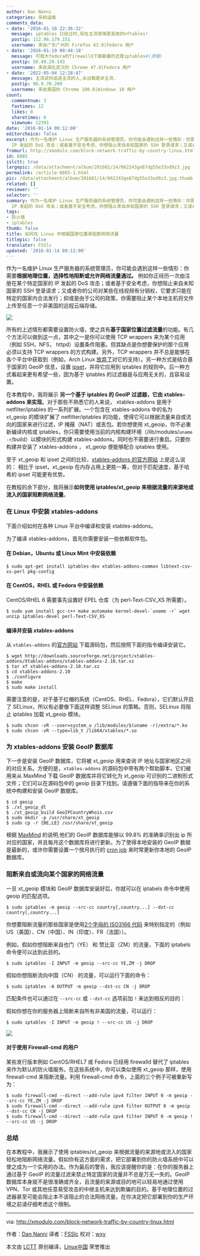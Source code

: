 ```yaml
---
author: Dan Nanni
categories: 系统运维
comments_data:
- date: '2016-01-18 22:36:32'
  message: iptables 已经过时,现在主流使用更高效的nftables!
  postip: 112.96.179.151
  username: 来自广东广州的 Firefox 43.0|Fedora 用户
- date: '2016-01-19 00:44:18'
  message: 可我大fedora的firewalld下面躺着的还是iptables#(滑稽)
  postip: 58.49.29.143
  username: 来自湖北武汉的 Chrome 47.0|Fedora 用户
- date: '2022-05-04 12:28:47'
  message: 主流说你追逐主流的人,永远都是非主流.
  postip: 96.9.70.200
  username: 来自美国的 Chrome 100.0|Windows 10 用户
count:
  commentnum: 3
  favtimes: 12
  likes: 0
  sharetimes: 0
  viewnum: 12391
date: '2016-01-14 09:12:00'
editorchoice: false
excerpt: 作为一名维护 Linux 生产服务器的系统管理员，你可能会遇到这样一些情形：你需要根据地理位置，选择性地阻断或允许网络流量通过。 例如你正经历一次由注册在某个特定国家的
  IP 发起的 DoS 攻击；或者基于安全考虑，你想阻止来自未知国家的 SSH 登录请求；又或者你的公司对某些在线视频有分销权，它要求只能在特定的国家内合法发行；抑或是由于公司的政策，你需要阻止某个本地主机将文件上传至任意一个非美国的远程云端存储。  所有的上述情形都需要设置防火墙，使之具有基于国家位置过滤流量的功能。有几个方法可以做到这一点，其中之一是
fromurl: http://xmodulo.com/block-network-traffic-by-country-linux.html
id: 6885
islctt: true
largepic: /data/attachment/album/201601/14/062243ge87dg55e33od9z3.jpg
permalink: /article-6885-1.html
pic: /data/attachment/album/201601/14/062243ge87dg55e33od9z3.jpg.thumb.jpg
related: []
reviewer: ''
selector: ''
summary: 作为一名维护 Linux 生产服务器的系统管理员，你可能会遇到这样一些情形：你需要根据地理位置，选择性地阻断或允许网络流量通过。 例如你正经历一次由注册在某个特定国家的
  IP 发起的 DoS 攻击；或者基于安全考虑，你想阻止来自未知国家的 SSH 登录请求；又或者你的公司对某些在线视频有分销权，它要求只能在特定的国家内合法发行；抑或是由于公司的政策，你需要阻止某个本地主机将文件上传至任意一个非美国的远程云端存储。  所有的上述情形都需要设置防火墙，使之具有基于国家位置过滤流量的功能。有几个方法可以做到这一点，其中之一是
tags:
- 防火墙
- iptables
thumb: false
title: 如何在 Linux 中根据国家位置来阻断网络流量
titlepic: false
translator: FSSlc
updated: '2016-01-14 09:12:00'
---
```


作为一名维护 Linux 生产服务器的系统管理员，你可能会遇到这样一些情形：你需要**根据地理位置，选择性地阻断或允许网络流量通过。** 例如你正经历一次由注册在某个特定国家的 IP 发起的 DoS 攻击；或者基于安全考虑，你想阻止来自未知国家的 SSH 登录请求；又或者你的公司对某些在线视频有分销权，它要求只能在特定的国家内合法发行；抑或是由于公司的政策，你需要阻止某个本地主机将文件上传至任意一个非美国的远程云端存储。


![](/data/attachment/album/201601/14/062243ge87dg55e33od9z3.jpg)


所有的上述情形都需要设置防火墙，使之具有**基于国家位置过滤流量**的功能。有几个方法可以做到这一点，其中之一是你可以使用 TCP wrappers 来为某个应用（例如 SSH，NFS， httpd）设置条件阻塞。但其缺点是你想要保护的那个应用必须以支持 TCP wrappers 的方式构建。另外，TCP wrappers 并不总是能够在各个平台中获取到（例如，Arch Linux [放弃了](http://xmodulo.com/block-unwanted-ip-addresses-linux.html)对它的支持）。另一种方式是结合基于国家的 GeoIP 信息，设置 [ipset](http://xtables-addons.sourceforge.net/geoip.php)，并将它应用到 iptables 的规则中。后一种方式看起来更有希望一些，因为基于 iptables 的过滤器是与应用无关的，且容易设置。


在本教程中，我将展示 **另一个基于 iptables 的 GeoIP 过滤器，它由 xtables-addons 来实现**。对于那些不熟悉它的人来说， xtables-addons 是用于 netfilter/iptables 的一系列扩展。一个包含在 xtables-addons 中的名为 xt\_geoip 的模块扩展了 netfilter/iptables 的功能，使得它可以根据流量来自或流向的国家来进行过滤，IP 掩蔽（NAT）或丢包。若你想使用 xt\_geoip，你不必重新编译内核或 iptables，你只需要使用当前的内核构建环境（/lib/modules/`uname -r`/build）以模块的形式构建 xtables-addons。同时也不需要进行重启。只要你构建并安装了 xtables-addons ， xt\_geoip 便能够配合 iptables 使用。


至于 xt\_geoip 和 ipset 之间的比较，[xtables-addons 的官方网站](http://xtables-addons.sourceforge.net/geoip.php) 上是这么说的： 相比于 ipset，xt\_geoip 在内存占用上更胜一筹，但对于匹配速度，基于哈希的 ipset 可能更有优势。


在教程的余下部分，我将展示**如何使用 iptables/xt\_geoip 来根据流量的来源地或流入的国家阻断网络流量**。


### 在 Linux 中安装 xtables-addons


下面介绍如何在各种 Linux 平台中编译和安装 xtables-addons。


为了编译 xtables-addons，首先你需要安装一些依赖软件包。


#### 在 Debian，Ubuntu 或 Linux Mint 中安装依赖



```
$ sudo apt-get install iptables-dev xtables-addons-common libtext-csv-xs-perl pkg-config

```

#### 在 CentOS，RHEL 或 Fedora 中安装依赖


CentOS/RHEL 6 需要事先设置好 EPEL 仓库（为 perl-Text-CSV\_XS 所需要）。



```
$ sudo yum install gcc-c++ make automake kernel-devel-`uname -r` wget unzip iptables-devel perl-Text-CSV_XS

```

#### 编译并安装 xtables-addons


从 `xtables-addons` 的[官方网站](http://xtables-addons.sourceforge.net/) 下载源码包，然后按照下面的指令编译安装它。



```
$ wget http://downloads.sourceforge.net/project/xtables-addons/Xtables-addons/xtables-addons-2.10.tar.xz
$ tar xf xtables-addons-2.10.tar.xz
$ cd xtables-addons-2.10
$ ./configure
$ make
$ sudo make install

```

需要注意的是，对于基于红帽的系统（CentOS、RHEL、Fedora），它们默认开启了 SELinux，所以有必要像下面这样调整 SELinux 的策略。否则，SELinux 将阻止 iptables 加载 xt\_geoip 模块。



```
$ sudo chcon -vR --user=system_u /lib/modules/$(uname -r)/extra/*.ko
$ sudo chcon -vR --type=lib_t /lib64/xtables/*.so

```

### 为 xtables-addons 安装 GeoIP 数据库


下一步是安装 GeoIP 数据库，它将被 xt\_geoip 用来查询 IP 地址与国家地区之间的对应关系。方便的是，`xtables-addons` 的源码包中带有两个帮助脚本，它们被用来从 MaxMind 下载 GeoIP 数据库并将它转化为 xt\_geoip 可识别的二进制形式文件；它们可以在源码包中的 geoip 目录下找到。请遵循下面的指导来在你的系统中构建和安装 GeoIP 数据库。



```
$ cd geoip
$ ./xt_geoip_dl
$ ./xt_geoip_build GeoIPCountryWhois.csv
$ sudo mkdir -p /usr/share/xt_geoip
$ sudo cp -r {BE,LE} /usr/share/xt_geoip

```

根据 [MaxMind](https://support.maxmind.com/geoip-faq/geoip2-and-geoip-legacy-databases/how-accurate-are-your-geoip2-and-geoip-legacy-databases/) 的说明,他们的 GeoIP 数据库能够以 99.8% 的准确率识别出 ip 所对应的国家，并且每月这个数据库将进行更新。为了使得本地安装的 GeoIP 数据是最新的，或许你需要设置一个按月执行的 [cron job](http://ask.xmodulo.com/add-cron-job-linux.html) 来时常更新你本地的 GeoIP 数据库。


### 阻断来自或流向某个国家的网络流量


一旦 xt\_geoip 模块和 GeoIP 数据库安装好后，你就可以在 iptabels 命令中使用 geoip 的匹配选项。



```
$ sudo iptables -m geoip --src-cc country[,country...] --dst-cc country[,country...]

```

你想要阻断流量的那些国家是使用[2个字母的 ISO3166 代码](https://en.wikipedia.org/wiki/ISO_3166-1) 来特别指定的（例如 US（美国）、CN（中国）、IN（印度）、FR（法国））。


例如，假如你想阻断来自也门（YE） 和 赞比亚（ZM）的流量，下面的 iptabels 命令便可以达到此目的。



```
$ sudo iptables -I INPUT -m geoip --src-cc YE,ZM -j DROP

```

假如你想阻断流向中国（CN） 的流量，可以运行下面的命令：



```
$ sudo iptables -A OUTPUT -m geoip --dst-cc CN -j DROP

```

匹配条件也可以通过在 `--src-cc` 或 `--dst-cc` 选项前加 `!` 来达到相反的目的：


假如你想在你的服务器上阻断来自所有非美国的流量，可以运行：



```
$ sudo iptables -I INPUT -m geoip ! --src-cc US -j DROP

```

![](/data/attachment/album/201601/14/062257gwywaowk5ooog7zz.jpg)


#### 对于使用 Firewall-cmd 的用户


某些发行版本例如 CentOS/RHEL7 或 Fedora 已经用 firewalld 替代了 iptables 来作为默认的防火墙服务。在这些系统中，你可以类似使用 xt\_geoip 那样，使用 firewall-cmd 来阻断流量。利用 firewall-cmd 命令，上面的三个例子可被重新写为：



```
$ sudo firewall-cmd --direct --add-rule ipv4 filter INPUT 0 -m geoip --src-cc YE,ZM -j DROP
$ sudo firewall-cmd --direct --add-rule ipv4 filter OUTPUT 0 -m geoip --dst-cc CN -j DROP
$ sudo firewall-cmd --direct --add-rule ipv4 filter INPUT 0 -m geoip ! --src-cc US -j DROP

```

### 总结


在本教程中，我展示了使用 iptables/xt\_geoip 来根据流量的来源地或流入的国家轻松地阻断网络流量。假如你有这方面的需求，把它部署到你的防火墙系统中可以使之成为一个实用的办法。作为最后的警告，我应该提醒你的是：在你的服务器上通过基于 GeoIP 的流量过滤来禁止特定国家的流量并不总是万无一失的。GeoIP 数据库本身就不是很准确或齐全，且流量的来源或目的地可以轻易地通过使用 VPN、Tor 或其他任意易受攻击的中继主机来达到欺骗的目的。基于地理位置的过滤器甚至可能会阻止本不该阻止的合法网络流量。在你决定把它部署到你的生产环境之前请仔细考虑这个限制。




---


via: <http://xmodulo.com/block-network-traffic-by-country-linux.html>


作者：[Dan Nanni](http://xmodulo.com/author/nanni) 译者：[FSSlc](https://github.com/FSSlc) 校对：[wxy](https://github.com/wxy)


本文由 [LCTT](https://github.com/LCTT/TranslateProject) 原创编译，[Linux中国](https://linux.cn/) 荣誉推出